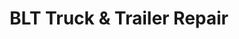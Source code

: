 ---
title: "BLT Truck & Trailer Repair"
url: /kent/blt-truck-und-trailer-repair/
shop: Allgemein
---